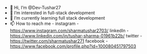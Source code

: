 - 👋 Hi, I’m @Dev-Tushar27
- 👀 I’m interested in full-stack development
- 🌱 I’m currently learning full stack development
- 📫 How to reach me -
      instagram - https://www.instagram.com/sharmatushar2703/
      linkedIn - https://www.linkedin.com/in/tushar-sharma-01961b22b/
      twitter - https://twitter.com/sharmatushar271
      facebook - https://www.facebook.com/profile.php?id=100080451797503

<!---
Dev-Tushar27/Dev-Tushar27 is a ✨ special ✨ repository because its `README.md` (this file) appears on your GitHub profile.
You can click the Preview link to take a look at your changes.
--->
